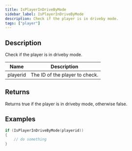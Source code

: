 ```yaml
---
title: IsPlayerInDriveByMode
sidebar_label: IsPlayerInDriveByMode
description: Check if the player is in driveby mode.
tags: ["player"]
---
```


<VersionWarn version='omp v1.1.0.2612' />

## Description

Check if the player is in driveby mode.

| Name     | Description                                                 |
| -------- | ----------------------------------------------------------- |
| playerid | The ID of the player to check.       |

## Returns

Returns true if the player is in driveby mode, otherwise false.

## Examples

```c
if (IsPlayerInDriveByMode(playerid))
{
    // do something
}
```

